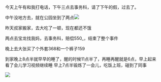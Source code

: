 今天上午有和我打电话，下午三点去事务科，请了下午的假，过去了。

中午没地方去，就在公园坐到了两点![](http://upload-images.jianshu.io/upload_images/6904315-0766c08319121610.jpg?imageMogr2/auto-orient/strip%7CimageView2/2/w/1080/q/50)

昨天叔家搬家，去大吃了一顿，现在都还不饿

两点去宝龙找我妈，去事务科，赔偿550_，结束了整个事件

晚上去大张买了个外套368和一个裤子159

到家晚上8点半就早早的睡了，醒的时候11点半了，再睡再醒就是6点，早上起来看了会儿学习视频继续睡
早上7点半锻炼了一会儿，吃饭上班，碰到了同事

![](http://upload-images.jianshu.io/upload_images/6904315-c3687562c9183676.jpg?imageMogr2/auto-orient/strip%7CimageView2/2/w/1080/q/50)
